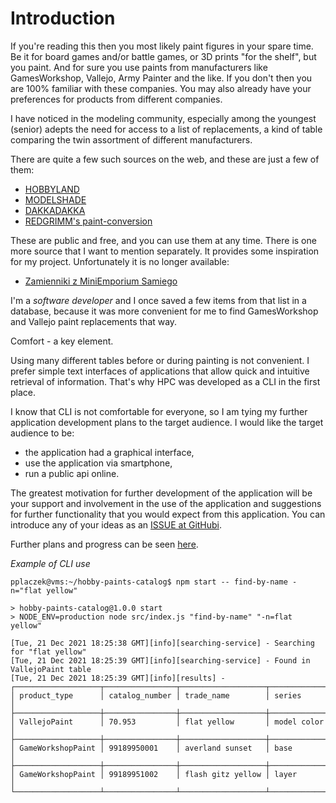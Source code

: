 # Introduction

If you're reading this then you most likely paint figures in your spare time. Be it for board games and/or battle games, or 3D prints "for the shelf", but you paint. And for sure you use paints from manufacturers like GamesWorkshop, Vallejo, Army Painter and the like. If you don't then you are 100% familiar with these companies. You may also already have your preferences for products from different companies.

I have noticed in the modeling community, especially among the youngest (senior) adepts the need for access to a list of replacements, a kind of table comparing the twin assortment of different manufacturers.

There are quite a few such sources on the web, and these are just a few of them:

-   [HOBBYLAND](https://hobbylandbg.com/colourtable)
-   [MODELSHADE](https://www.modelshade.com/paint-conversion-chart)
-   [DAKKADAKKA](https://www.dakkadakka.com/wiki/en/paint_range_compatibility_chart)
-   [REDGRIMM's paint-conversion](https://redgrimm.github.io/paint-conversion/index.html)

These are public and free, and you can use them at any time. There is one more source that I want to mention separately. It provides some inspiration for my project. Unfortunately it is no longer available:

-   [Zamienniki z MiniEmporium Samiego](https://miniemporium.pl/)

I'm a _software developer_ and I once saved a few items from that list in a database, because it was more convenient for me to find GamesWorkshop and Vallejo paint replacements that way.

Comfort - a key element.

Using many different tables before or during painting is not convenient. I prefer simple text interfaces of applications that allow quick and intuitive retrieval of information. That's why HPC was developed as a CLI in the first place.

I know that CLI is not comfortable for everyone, so I am tying my further application development plans to the target audience.
I would like the target audience to be:

- the application had a graphical interface,
- use the application via smartphone,
- run a public api online.

The greatest motivation for further development of the application will be your support and involvement in the use of the application and suggestions for further functionality that you would expect from this application. You can introduce any of your ideas as an [ISSUE at GitHubi](https://github.com/piotr-placzek/hobby-paints-catalog/issues).

Further plans and progress can be seen [here](https://github.com/piotr-placzek/hobby-paints-catalog/projects/1).

_Example of CLI use_

```
pplaczek@vms:~/hobby-paints-catalog$ npm start -- find-by-name -n="flat yellow"

> hobby-paints-catalog@1.0.0 start
> NODE_ENV=production node src/index.js "find-by-name" "-n=flat yellow"

[Tue, 21 Dec 2021 18:25:38 GMT][info][searching-service] - Searching for "flat yellow"
[Tue, 21 Dec 2021 18:25:39 GMT][info][searching-service] - Found in VallejoPaint table
[Tue, 21 Dec 2021 18:25:39 GMT][info][results] -
┌───────────────────┬────────────────┬───────────────────┬─────────────┐
│ product_type      │ catalog_number │ trade_name        │ series      │
├───────────────────┼────────────────┼───────────────────┼─────────────┤
│ VallejoPaint      │ 70.953         │ flat yellow       │ model color │
├───────────────────┼────────────────┼───────────────────┼─────────────┤
│ GameWorkshopPaint │ 99189950001    │ averland sunset   │ base        │
├───────────────────┼────────────────┼───────────────────┼─────────────┤
│ GameWorkshopPaint │ 99189951002    │ flash gitz yellow │ layer       │
└───────────────────┴────────────────┴───────────────────┴─────────────┘
```
